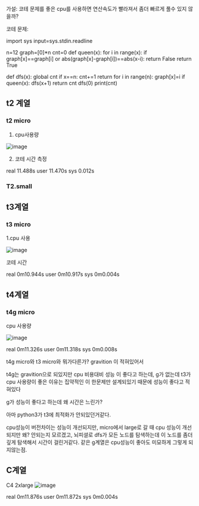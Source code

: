 가설: 코테 문제를 좋은 cpu를 사용하면 연산속도가 빨라져서 좀더 빠르게 풀수 있지 않을까?

코테 문제:


import sys
input=sys.stdin.readline

n=12
graph=[0]*n
cnt=0
def queen(x):
    for i in range(x):
        if graph[x]==graph[i] or abs(graph[x]-graph[i])==abs(x-i):
            return False
    return True

def dfs(x):
    global cnt
    if x==n:
        cnt+=1
        return
    for i in range(n):
        graph[x]=i
        if queen(x):
            dfs(x+1)
    return cnt
dfs(0)
print(cnt)






## t2 계열

### t2 micro

1. cpu사용량

![image](https://github.com/lemonticsoul/git22/assets/127959482/7c124143-e588-44dc-9141-cfea7cc15d0d)


2. 코테 시간 측정

real    11.488s
user   11.470s
sys     0.012s

### T2.small

## t3계열

### t3 micro

1.cpu 사용


![image](https://github.com/lemonticsoul/git22/assets/127959482/2c121b4e-5d2f-4cf6-abba-23fc48bf0e4c)

코테 시간

real    0m10.944s
user    0m10.917s
sys     0m0.004s




## t4계열

### t4g micro

cpu 사용량

![image](https://github.com/lemonticsoul/git22/assets/127959482/356e9839-ac1e-4110-ae2c-675a5adbdbfe)



real    0m11.326s
user    0m11.318s
sys     0m0.008s

t4g micro와 t3 micro와 뭐가다른가?
gravition 이 적혀있어서 

t4g는 gravition으로 되있지만 cpu 비용대비 성능 이 좋다고 하는데,
g가 없는데 t3가 cpu 사용량이 좋은 이유는 집약적인 이 한문제만 설계되있기 때문에 성능이 좋다고 적혀있다

g가 성능이 좋다고 하는데 왜 시간은 느린가?

아마 python3가 t3에 최적화가 안되있던거같다.

cpu성능이 버전차이는 성능이 개선되지만,
micro에서 large로 갈 때 cpu 성능이 개선되지만 왜? 안되는지 모르겠고,
뇌피셜로 dfs가 모든 노드를 탐색하는데 이 노드를 좀더 깊게 탐색해서 시간이 걸린거같다.
같은 g계열은 cpu성능이 좋아도 미묘하게 그렇게 되지않는점.

## C계열

C4 2xlarge
![image](https://github.com/lemonticsoul/git22/assets/127959482/5a1258aa-8289-46d6-962f-1f73d2e18829)

real    0m11.876s
user    0m11.872s
sys     0m0.004s



